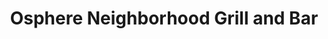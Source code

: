 ---
layout: place
title: "Osphere Neighborhood Grill and Bar"
permalink: /florida/orlando/osphere-neighborhood-grill-and-bar.html
stateAbbr: FL
stateName: Florida
cityName: Orlando
seo:
  name: "Osphere Neighborhood Grill and Bar"
  type: Restaurant
  links: https://ospheregrillbar.com/
description: "Eclectic New American dishes served in airy surrounds with outdoor seats overlooking the lake. Looking for sushi in Orlando, Florida? Check out Osphere Neigh..."
place_id: ChIJm2MMsLV754gRVhxJcIwBPWc
photos:
  - name: >-
      places/ChIJm2MMsLV754gRVhxJcIwBPWc/photos/AeeoHcJXxjYsaqAcRhUTu2QWdMtoVIPJXTT9Q5NrnNJjyvjBaVgSb6fPrU8JJqgrtcd6p6x8hYWgzoXvV6NOBJRBef6eXig387UyY6X5znJncRpZe-5-TZK7eBZVGaaSHCRWlhy8PE8vYkHS7VvJwnizDPETiqLJePDWZDvg7SKCjzaxLCBslSyGkmden1xuJ-U2gm0sWja86ACeR0QUZViE1gaffCjVXXhyTOZNRt5zGb-__FSMTIJ-noR1XpbOs_HRQYidbsUu1vUUoR275j_hHVrq1KURvmNM_Ite3xi3yDIdag
    widthPx: 4800
    heightPx: 3200
    authorAttributions:
      - displayName: Osphere Neighborhood Grill and Bar
        uri: https://maps.google.com/maps/contrib/110838801087118162135
        photoUri: >-
          https://lh3.googleusercontent.com/a-/ALV-UjXo4_n4oHZwojfpyhin0typI5_AM-PMkyiT2OI-lckgr7YEF7Y=s100-p-k-no-mo
    flagContentUri: >-
      https://www.google.com/local/imagery/report/?cb_client=maps_api_places.places_api&image_key=!1e10!2sAF1QipO1MjPozuVTOxeguBZxu0pYHtuoHsNOoOxOvHg3&hl=en-US
    googleMapsUri: >-
      https://www.google.com/maps/place//data=!3m4!1e2!3m2!1sAF1QipO1MjPozuVTOxeguBZxu0pYHtuoHsNOoOxOvHg3!2e10!4m2!3m1!1s0x88e77bb5b00c639b:0x673d018c70491c56
  - name: >-
      places/ChIJm2MMsLV754gRVhxJcIwBPWc/photos/AeeoHcJ5GSeep--OLC6pcf5REiGh6BHLbfoNrdOrigixLMi7sSOYLQB1CRedENatz-WouU-u8_cPOvtoSuq9xaw42PUJogrndcNvTwtX6lN-hCvFhUw7U1VMtgLCjjVX8jIpNrE_ssQU_4WCQ2MUQdYgmnq0n9Gryo65lmjQiGnFqLSFoknlYVEJAThf34qo6cMqey9YHtkgeWklVpfNbDjiKTEqroVEc7-FSePhIEUf7wuVM2VxVx9AeSHJ6MFeA46Cl2mv8gap01xsS8AtbexnL_-dn7LTkBuz67R0cWRgrb9WNw
    widthPx: 3024
    heightPx: 4032
    authorAttributions:
      - displayName: Osphere Neighborhood Grill and Bar
        uri: https://maps.google.com/maps/contrib/110838801087118162135
        photoUri: >-
          https://lh3.googleusercontent.com/a-/ALV-UjXo4_n4oHZwojfpyhin0typI5_AM-PMkyiT2OI-lckgr7YEF7Y=s100-p-k-no-mo
    flagContentUri: >-
      https://www.google.com/local/imagery/report/?cb_client=maps_api_places.places_api&image_key=!1e10!2sAF1QipP8A8YtXihUnGhhdsekZ6d53n0O6Y_zRw7nCi7s&hl=en-US
    googleMapsUri: >-
      https://www.google.com/maps/place//data=!3m4!1e2!3m2!1sAF1QipP8A8YtXihUnGhhdsekZ6d53n0O6Y_zRw7nCi7s!2e10!4m2!3m1!1s0x88e77bb5b00c639b:0x673d018c70491c56
  - name: >-
      places/ChIJm2MMsLV754gRVhxJcIwBPWc/photos/AeeoHcL_hyvrJuuM4rgtxzP2zPgfcbE6LDrktbbdwidHdIcGLUhSUvGpkaaXZUBDOvRa199Qyp0eHSECLHVVx-DNNANzS76ANljLhgeIfLNKQfYDlsWK4S8_uaaO0T_bOPE4wXCTFa402ss7lm1S_GMoXJk-sGaMb0_chgAZiRY0Rp5l9QWWzzO9d15Cuyraxqjt2rSFsTF1D4bSsCn2pweW6eLLjIep1HabW0pTMBFFzf_4dGuWp8phTWXZTZU8We9l7qpEumGBgHcruFTPD4V7tHzRe-lNUv11IkLQtWotCGzXTU9CpNnjW7OIQHp1_rXOgHjOJmPPvHvTtFNIv2YzCYXIb4g2zCkTfkFmcGvDQtPkx12QfSylM_AoteEyyiNSJ0VF0XOSBTQy2MI6eoCoVxfcfoeIU0ADcKxvIN5MVB4-4Q
    widthPx: 3000
    heightPx: 4000
    authorAttributions:
      - displayName: angelina Smith
        uri: https://maps.google.com/maps/contrib/112071284189552012314
        photoUri: >-
          https://lh3.googleusercontent.com/a-/ALV-UjXLauCaF1aZ-mFIXy8IVPWugh5vE18Lku4qdbiHyaEqLf9Tr1lvRg=s100-p-k-no-mo
    flagContentUri: >-
      https://www.google.com/local/imagery/report/?cb_client=maps_api_places.places_api&image_key=!1e10!2sCIHM0ogKEICAgMCwrYf8BQ&hl=en-US
    googleMapsUri: >-
      https://www.google.com/maps/place//data=!3m4!1e2!3m2!1sCIHM0ogKEICAgMCwrYf8BQ!2e10!4m2!3m1!1s0x88e77bb5b00c639b:0x673d018c70491c56
  - name: >-
      places/ChIJm2MMsLV754gRVhxJcIwBPWc/photos/AeeoHcLI6oRHR771cV9PF7tqPGy03U3y0Z_LhLMujkGNS_1I6401tJE31cAp_d5PWAJ7b2XemJ6bsbdlyLsdvf3o5itBlCyT40X1v07vxss4jwVp6xJx_SQ1dEqZFjoUF7vQGVhe2deCbb_t-CfGDUp4Ko5TZgggE4wh1oqSTHFV-viVnGaUsT3kTiBgrYCUwU-1p44KBFsvNGOyxVB3riA2bwIELH3tztqO5sV0E0vTr2kZPmaEp2QZkec6tQoVbqyf-xHKCrr_7wDhjvqeYNT5V9mFm-zTEeamnaN7pwa_aosU0g
    widthPx: 2119
    heightPx: 1192
    authorAttributions:
      - displayName: Osphere Neighborhood Grill and Bar
        uri: https://maps.google.com/maps/contrib/110838801087118162135
        photoUri: >-
          https://lh3.googleusercontent.com/a-/ALV-UjXo4_n4oHZwojfpyhin0typI5_AM-PMkyiT2OI-lckgr7YEF7Y=s100-p-k-no-mo
    flagContentUri: >-
      https://www.google.com/local/imagery/report/?cb_client=maps_api_places.places_api&image_key=!1e10!2sAF1QipPUJum0W-p951Dp-djQ-UAoaTBZT_EzYWBVm7K2&hl=en-US
    googleMapsUri: >-
      https://www.google.com/maps/place//data=!3m4!1e2!3m2!1sAF1QipPUJum0W-p951Dp-djQ-UAoaTBZT_EzYWBVm7K2!2e10!4m2!3m1!1s0x88e77bb5b00c639b:0x673d018c70491c56
  - name: >-
      places/ChIJm2MMsLV754gRVhxJcIwBPWc/photos/AeeoHcJd_te9tgAEaLcEOQw9dweU9558oo_P7MGOnKSlX3psWHrtFPgpwQPDo8DqwnpheSUObKLsQDwg5ypN1gRGT_hWCJiqK7cyRQdHCQ8Ylz_Gz0Rh6Pece5rT5LZEDWKEzfbt9zuRLDFdOiYdXeo6CNlFB4hzTUoONlgmPganxYboUgF0pqUtxpu1NTeZDRuIbDz6S11fqEPPGBLmbRHvCSLakjzAHBRT42NmWOTEE653TJ9E6BpFb0Ng60acRBF2LYrZyxBAn3lsxf3b2_8agl2hSQ1jctKNI09LQ0muOVknZNB-m_lTEwxH71qdbW1CRFwDbN9do0ZAtZNKLCV6LvocjUPDC6-yy9sdfi8mys8pKJ1_4F03Vvw5NyZshl8cg7mSeJbomwds3X51RoHRakjQwm12bu7OWoKE5hkSlIk
    widthPx: 3024
    heightPx: 4032
    authorAttributions:
      - displayName: Ricardo Enrique Bustillos Colina
        uri: https://maps.google.com/maps/contrib/100058206683703643993
        photoUri: >-
          https://lh3.googleusercontent.com/a-/ALV-UjU2jjZfPaeGYxoUCxoHVN2L2qGDGyVhXa2UAHSBO1ToXFas1HwW=s100-p-k-no-mo
    flagContentUri: >-
      https://www.google.com/local/imagery/report/?cb_client=maps_api_places.places_api&image_key=!1e10!2sCIHM0ogKEICAgICNwomzTA&hl=en-US
    googleMapsUri: >-
      https://www.google.com/maps/place//data=!3m4!1e2!3m2!1sCIHM0ogKEICAgICNwomzTA!2e10!4m2!3m1!1s0x88e77bb5b00c639b:0x673d018c70491c56
  - name: >-
      places/ChIJm2MMsLV754gRVhxJcIwBPWc/photos/AeeoHcLShT7PgBjO919aC08BPXR5Pab5SgMKTdBOBGiDPIWa-IuqOtWQTVwEIZa72HJmjpu9zHQmQesC9Try5-p1DapdE61T2m52p7vEz6LaJlsWM5Acerj9snaU-Dhl0SjkbWPzhfcHFZXS43o4SC0P1UzObbGM1H8kDKtdm5gRPXfg0fJ-T9tdcXNFLvDQcVso3zhuhA1QkIxQ0amc7zHSnAjfMe-9XQCSWmQin2__UKMx8eA2-0CFlT0M72pBxRMT74bjfeUn7J8UlJXzR2lKxhFEWOn04T062ClLENiRoeVDcjFAlYQ-64GgGMG1d0w65i8Fuopzlyn_UdJEupyEekSUb2pMtq28R9HSWQKzvy3NYDmwy61njJOdsTJ-m-AiqKbMZ2N11AG-rdBxZEUTb6gsWnVnaJlRQDKlJZ59ZW3SDMU
    widthPx: 3024
    heightPx: 4032
    authorAttributions:
      - displayName: Taymi Alicea
        uri: https://maps.google.com/maps/contrib/115509228289423148018
        photoUri: >-
          https://lh3.googleusercontent.com/a/ACg8ocKc4jqmBRYTe6a0dOrmBNy6VMYdxy1il0veYfmf_hyiB1S39-ht=s100-p-k-no-mo
    flagContentUri: >-
      https://www.google.com/local/imagery/report/?cb_client=maps_api_places.places_api&image_key=!1e10!2sCIHM0ogKEICAgIDX963X2gE&hl=en-US
    googleMapsUri: >-
      https://www.google.com/maps/place//data=!3m4!1e2!3m2!1sCIHM0ogKEICAgIDX963X2gE!2e10!4m2!3m1!1s0x88e77bb5b00c639b:0x673d018c70491c56
  - name: >-
      places/ChIJm2MMsLV754gRVhxJcIwBPWc/photos/AeeoHcL1yhjN28Q1m2TOQ6U2EB82k2WLoI8B_H5pM4-6gJ7Qu-PuJCJPKINFBIX0Jxx8ypl-raUOGff55W8QewVanDpzXFwu2uBIFDZ89ZwLPkn5T3Aq7ISjoiuDr0jjyVGbRKElhUhsrWcjt3JpwcOkuf8gn2yUHHlUzB_W67oh--d0_8Tf1Wu16280tJDtQ21DLYFi-SgYLvItee4CM0SC3b_vABGypxf2Zfg4l0G8Zi-tmRH5g1vDh2RpnT9cH5NCJQSxHiYHy8zt5G3LlwuwI67U4XT_dITHgseMpiBQl_CybML7mc25DKvR1Fg2zUNBXKaW57tTNyfXk-DefTClYRrSMAdEDwHpBfDOceFvooRtvBQlyy7_M9etn-18EpDqBlCDr2TaA3Lh8A3szqA03cQ5Wluug5Ym6pJyjV-NlD0Ggg
    widthPx: 3913
    heightPx: 2935
    authorAttributions:
      - displayName: Joseph Allen
        uri: https://maps.google.com/maps/contrib/100545215113284715640
        photoUri: >-
          https://lh3.googleusercontent.com/a/ACg8ocIcdy0I4aYVMfJmV22LqkGJ07kWF1j3PP00coGbrr0Cn4J_Bw=s100-p-k-no-mo
    flagContentUri: >-
      https://www.google.com/local/imagery/report/?cb_client=maps_api_places.places_api&image_key=!1e10!2sCIHM0ogKEICAgIDB0cHuAQ&hl=en-US
    googleMapsUri: >-
      https://www.google.com/maps/place//data=!3m4!1e2!3m2!1sCIHM0ogKEICAgIDB0cHuAQ!2e10!4m2!3m1!1s0x88e77bb5b00c639b:0x673d018c70491c56
  - name: >-
      places/ChIJm2MMsLV754gRVhxJcIwBPWc/photos/AeeoHcIXq0lbd4Vx3o7IfxSWtkUF5YryQgZbAmvaoADzHvIcr6AM9J92G9amTZ4GrAR5S9FTpQuJ5VLAHvR2MXcjRN9vzIl9TEgkzT6H6HqLoOUatqTnV6NJVj5zIpWd-ENVJfBpr_0Xx0c6HdDzaHZzm-kxvb_sDI2OpMJl_MC_PgOby7EfBlIVqdjnDLv_flKp8M5WAC3VfzERN60UhZxpNnUzZEnkxYc36CoPPZLeoJ93qud8IxyxJ1oKWJKKBdZjebak3SVyRlHrYKOzXUIVUU0jbq90wT-BOuOq76Ek_b8yo9aRLuyXzQwH73OWgMVxcD338nZ3SnwcryHjnULyrp2yohp_yQVVa1JvFpjssxnqYw3aCKYlEYaLqfEIzRzhMOVtEES9RHK6Eh5gZSxLMJKA5d-psNhno6qJzqD8KZuGA5o
    widthPx: 4080
    heightPx: 3072
    authorAttributions:
      - displayName: Michelle Laguardia
        uri: https://maps.google.com/maps/contrib/112298703361630019456
        photoUri: >-
          https://lh3.googleusercontent.com/a-/ALV-UjUtWZBYeC15PH2YXFvADOHHdXKyr27V6SbB6fx1wzoreBwR0QkyIA=s100-p-k-no-mo
    flagContentUri: >-
      https://www.google.com/local/imagery/report/?cb_client=maps_api_places.places_api&image_key=!1e10!2sCIHM0ogKEICAgICLleCZ1wE&hl=en-US
    googleMapsUri: >-
      https://www.google.com/maps/place//data=!3m4!1e2!3m2!1sCIHM0ogKEICAgICLleCZ1wE!2e10!4m2!3m1!1s0x88e77bb5b00c639b:0x673d018c70491c56
  - name: >-
      places/ChIJm2MMsLV754gRVhxJcIwBPWc/photos/AeeoHcIuC6cu1UigVJzO9tB3-r8VhWaH1KO7l5T-DyG2YGbPIjlQX1lFdp4grUaDmt4EPgDq4Y-X7ExB71IlLr2rAHgtJgrccAwN65KYp9qsHkyoiOB65Blyh7axod8SDQrWBT9bNx8WV1f5Hmx6GSe_Homl7N6jQFeWgf-COaPJN1Qobbjf1HBDlSt9-4brh4ru6RlTzM5-j9WXF5WKnlyGzBeDatBc1Nr7fwbW-Ret9ycxCtysiaHf1tkLX_jvS74t0itJiL4ZMWdpbmDKxCC79ZxE48GbHCbLtlC46A2Qq11ZBN1m5u1itKzOog3iw2JpvsJ_GVj8MAP3O9B-0jdfupMOyyCbyYCqr0qSkbGodhehQWG8JLXSqFbAnQhWCRv4Z3bVKj6Oww1VF3Gd3LBxkosy613vwEQjSYLV74hO96pCcw
    widthPx: 3024
    heightPx: 4032
    authorAttributions:
      - displayName: Gabrielle Johnson
        uri: https://maps.google.com/maps/contrib/112608319486467780222
        photoUri: >-
          https://lh3.googleusercontent.com/a/ACg8ocL3KHXP2wVPg8EScpBqzMTaFr212MaFezLn7ttYxi6reDfyUw=s100-p-k-no-mo
    flagContentUri: >-
      https://www.google.com/local/imagery/report/?cb_client=maps_api_places.places_api&image_key=!1e10!2sCIHM0ogKEICAgIDvjdmbPw&hl=en-US
    googleMapsUri: >-
      https://www.google.com/maps/place//data=!3m4!1e2!3m2!1sCIHM0ogKEICAgIDvjdmbPw!2e10!4m2!3m1!1s0x88e77bb5b00c639b:0x673d018c70491c56
  - name: >-
      places/ChIJm2MMsLV754gRVhxJcIwBPWc/photos/AeeoHcK94Wk3wjOdm9ie6KAOgqX_XCDvmjjZuN-i4Adq4NfYksdftzHe943duZwPTWuRUw4gcGTE3dG7Lh_2BriulB35i90Itu6gPnVRbMVR_HjhGcjpgHU0V0ejZRQadekyo1tlCpIWOTgoqXY1Vennkm5MfXTyqYhFYJXSc1u5b9lvnFjLoEsWQOMoxy38IesDAJRVpGMWrTZL5q05sRkdjT11pjhkppqouEq-iGK38wDSMOdQzTVgwBQ2U4ljsF_0OFS61zMpUWHTuJXOpysaU3IhZPmHQcwtreAKkSiPRTW4wr2VovZDXJgLe70nS06atrnNX682J4pzRXG_CyAPiSKzPkJ5uyzZ07-5rctq8pVp-IFvkU5xlBb8JN5wS7iHT-DpjvN3NPxPeXOGYLGxLExbvxjuQzB0u9wj2jgXOcQv1fg
    widthPx: 2986
    heightPx: 1868
    authorAttributions:
      - displayName: Angelina
        uri: https://maps.google.com/maps/contrib/103598714544253623536
        photoUri: >-
          https://lh3.googleusercontent.com/a-/ALV-UjVmSyWgLsyEyus-YQdCYMPopwIkjkG0csc60elykS5Y0qf-HDS--A=s100-p-k-no-mo
    flagContentUri: >-
      https://www.google.com/local/imagery/report/?cb_client=maps_api_places.places_api&image_key=!1e10!2sCIHM0ogKEICAgICfvJHF8gE&hl=en-US
    googleMapsUri: >-
      https://www.google.com/maps/place//data=!3m4!1e2!3m2!1sCIHM0ogKEICAgICfvJHF8gE!2e10!4m2!3m1!1s0x88e77bb5b00c639b:0x673d018c70491c56
address: 407 E Central Blvd, Orlando, FL 32801, USA
street: 407 E Central Blvd
city: Orlando
state: FL
zip: '32801'
country: USA
neighborhood: Northeast Orlando
latitude: '28.542517'
longitude: '-81.372444'
accessibility_options:
  wheelchairAccessibleParking: true
  wheelchairAccessibleEntrance: true
  wheelchairAccessibleRestroom: true
  wheelchairAccessibleSeating: true
business_status: OPERATIONAL
name: Osphere Neighborhood Grill and Bar
google_maps_links:
  directionsUri: >-
    https://www.google.com/maps/dir//''/data=!4m7!4m6!1m1!4e2!1m2!1m1!1s0x88e77bb5b00c639b:0x673d018c70491c56!3e0
  placeUri: https://maps.google.com/?cid=7439103862176816214
  writeAReviewUri: >-
    https://www.google.com/maps/place//data=!4m3!3m2!1s0x88e77bb5b00c639b:0x673d018c70491c56!12e1
  reviewsUri: >-
    https://www.google.com/maps/place//data=!4m4!3m3!1s0x88e77bb5b00c639b:0x673d018c70491c56!9m1!1b1
  photosUri: >-
    https://www.google.com/maps/place//data=!4m3!3m2!1s0x88e77bb5b00c639b:0x673d018c70491c56!10e5
primary_type: Restaurant
opening_hours:
  regular: null
  current: null
secondary_opening_hours:
  regular:
    weekdayDescriptions: null
    type: null
  current:
    weekdayDescriptions: null
    type: null
phone: (407) 203-4527
price_level: PRICE_LEVEL_MODERATE
price_range: $20 &ndash; $30
rating: '4.1'
rating_count: 756
website: https://ospheregrillbar.com/
reviews:
  - name: >-
      places/ChIJm2MMsLV754gRVhxJcIwBPWc/reviews/ChdDSUhNMG9nS0VJQ0FnTURRczRTM2h3RRAB
    relativePublishTimeDescription: a month ago
    rating: 4
    text:
      text: >-
        My best friend and I stopped by Osphere for Happy Hour and had a pretty
        good experience overall. Parking can sometimes be a concern in downtown
        Orlando, but we lucked out with street parking right in front of the
        restaurant. If that hadn’t worked out, there’s a parking garage just
        around the corner, which is convenient.


        Since the weather was perfect, we opted for outdoor seating, which made
        for a lovely atmosphere. I started with a lemon drop martini, which was
        refreshing. We shared buffalo wings, which were just okay, along with
        loaded nachos. My friend ordered the shrimp tempura. The food overall
        was decent—nothing extraordinary, but good for the price, especially
        during Happy Hour.


        If you’re looking for a casual spot with reasonable Happy Hour deals
        near Lake Eola, Osphere is worth checking out. The service was solid,
        and the setting, especially outdoors, is a nice touch. Would I rush back
        for the food? Probably not. But for drinks and a relaxed vibe, it’s a
        good option.
      languageCode: en
    originalText:
      text: >-
        My best friend and I stopped by Osphere for Happy Hour and had a pretty
        good experience overall. Parking can sometimes be a concern in downtown
        Orlando, but we lucked out with street parking right in front of the
        restaurant. If that hadn’t worked out, there’s a parking garage just
        around the corner, which is convenient.


        Since the weather was perfect, we opted for outdoor seating, which made
        for a lovely atmosphere. I started with a lemon drop martini, which was
        refreshing. We shared buffalo wings, which were just okay, along with
        loaded nachos. My friend ordered the shrimp tempura. The food overall
        was decent—nothing extraordinary, but good for the price, especially
        during Happy Hour.


        If you’re looking for a casual spot with reasonable Happy Hour deals
        near Lake Eola, Osphere is worth checking out. The service was solid,
        and the setting, especially outdoors, is a nice touch. Would I rush back
        for the food? Probably not. But for drinks and a relaxed vibe, it’s a
        good option.
      languageCode: en
    authorAttribution:
      displayName: RASHMY DELVA
      uri: https://www.google.com/maps/contrib/109292068252683695901/reviews
      photoUri: >-
        https://lh3.googleusercontent.com/a-/ALV-UjVOLRIBd8TeoPhPBvJZes6Nwh0X66B6VfMzfcX4MHDWm03C69jcvA=s128-c0x00000000-cc-rp-mo-ba5
    publishTime: '2025-03-14T01:33:31.472662Z'
    flagContentUri: >-
      https://www.google.com/local/review/rap/report?postId=ChdDSUhNMG9nS0VJQ0FnTURRczRTM2h3RRAB&d=17924085&t=1
    googleMapsUri: >-
      https://www.google.com/maps/reviews/data=!4m6!14m5!1m4!2m3!1sChdDSUhNMG9nS0VJQ0FnTURRczRTM2h3RRAB!2m1!1s0x88e77bb5b00c639b:0x673d018c70491c56
  - name: >-
      places/ChIJm2MMsLV754gRVhxJcIwBPWc/reviews/ChZDSUhNMG9nS0VJQ0FnSUR2amRtYkh3EAE
    relativePublishTimeDescription: 3 months ago
    rating: 5
    text:
      text: >-
        Let’s just start with the fact that they have unlimited mimosa for $19!!
        If you’re a lightweight,  the mimosas are $5, so keep that in mind
        before you make a hasty purchase. The food was AHHHMAZING! The reviews
        on the chicken and waffles detoured me from indulging because let’s be
        clear, chicken tenders are not true chicken and waffles! We got a few
        dishes even though I only posted two and all were great! The pancakes
        were delicious, with great flavor! The potatoes were also great! My
        husband had the French toast and it was also good. Loved the DJ! Great
        mix of music for all genres. Service was excellent and the restaurant
        was clean. I will definitely check them out again! Make this your next
        brunch destination:)
      languageCode: en
    originalText:
      text: >-
        Let’s just start with the fact that they have unlimited mimosa for $19!!
        If you’re a lightweight,  the mimosas are $5, so keep that in mind
        before you make a hasty purchase. The food was AHHHMAZING! The reviews
        on the chicken and waffles detoured me from indulging because let’s be
        clear, chicken tenders are not true chicken and waffles! We got a few
        dishes even though I only posted two and all were great! The pancakes
        were delicious, with great flavor! The potatoes were also great! My
        husband had the French toast and it was also good. Loved the DJ! Great
        mix of music for all genres. Service was excellent and the restaurant
        was clean. I will definitely check them out again! Make this your next
        brunch destination:)
      languageCode: en
    authorAttribution:
      displayName: Gabrielle Johnson
      uri: https://www.google.com/maps/contrib/112608319486467780222/reviews
      photoUri: >-
        https://lh3.googleusercontent.com/a/ACg8ocL3KHXP2wVPg8EScpBqzMTaFr212MaFezLn7ttYxi6reDfyUw=s128-c0x00000000-cc-rp-mo-ba2
    publishTime: '2024-12-22T20:16:02.040398Z'
    flagContentUri: >-
      https://www.google.com/local/review/rap/report?postId=ChZDSUhNMG9nS0VJQ0FnSUR2amRtYkh3EAE&d=17924085&t=1
    googleMapsUri: >-
      https://www.google.com/maps/reviews/data=!4m6!14m5!1m4!2m3!1sChZDSUhNMG9nS0VJQ0FnSUR2amRtYkh3EAE!2m1!1s0x88e77bb5b00c639b:0x673d018c70491c56
  - name: >-
      places/ChIJm2MMsLV754gRVhxJcIwBPWc/reviews/ChZDSUhNMG9nS0VJQ0FnTUNBNDdER2RBEAE
    relativePublishTimeDescription: 2 months ago
    rating: 5
    text:
      text: >-
        My family and I enjoyed a wonderful brunch this weekend at Osphere. We
        had our dog with us, so we sat outside on the patio. The surroundings
        were beautiful! I ordered the Scrambled Egg Open Face and it was
        absolutely delicious! My husband had the Hangover Burger and my son had
        the Chicken and Waffle. Both enjoyed their meals very much. Everything
        was cooked perfectly and full of flavor. Service was quite slow (maybe
        because we were sitting outside), but our server was extremely friendly.
        If I lived in the area, I'd be a regular there!
      languageCode: en
    originalText:
      text: >-
        My family and I enjoyed a wonderful brunch this weekend at Osphere. We
        had our dog with us, so we sat outside on the patio. The surroundings
        were beautiful! I ordered the Scrambled Egg Open Face and it was
        absolutely delicious! My husband had the Hangover Burger and my son had
        the Chicken and Waffle. Both enjoyed their meals very much. Everything
        was cooked perfectly and full of flavor. Service was quite slow (maybe
        because we were sitting outside), but our server was extremely friendly.
        If I lived in the area, I'd be a regular there!
      languageCode: en
    authorAttribution:
      displayName: nvkniskern
      uri: https://www.google.com/maps/contrib/105910334509122780247/reviews
      photoUri: >-
        https://lh3.googleusercontent.com/a-/ALV-UjXfbQaB2jUu2_hzBzd3Hl1JnXYbkYW73LYnfmc9pLY9QKm9b1Sz=s128-c0x00000000-cc-rp-mo
    publishTime: '2025-02-03T20:49:57.351744Z'
    flagContentUri: >-
      https://www.google.com/local/review/rap/report?postId=ChZDSUhNMG9nS0VJQ0FnTUNBNDdER2RBEAE&d=17924085&t=1
    googleMapsUri: >-
      https://www.google.com/maps/reviews/data=!4m6!14m5!1m4!2m3!1sChZDSUhNMG9nS0VJQ0FnTUNBNDdER2RBEAE!2m1!1s0x88e77bb5b00c639b:0x673d018c70491c56
  - name: >-
      places/ChIJm2MMsLV754gRVhxJcIwBPWc/reviews/ChdDSUhNMG9nS0VJQ0FnTURncXZMWm93RRAB
    relativePublishTimeDescription: a month ago
    rating: 5
    text:
      text: >-
        Great Time at The Osphere


        We had an amazing time at The Osphere! Nikky, our server, was
        fantastic—super attentive and made sure everything was just right. We
        tried the Eola Old Fashioned, Swan Paloma, Tuna Tartare, Volcano Roll,
        Scallop Risotto, and Hawaiian Ribeye. Every dish was delicious,
        especially the ribeye and risotto. The Key Lime Pie was the perfect
        sweet ending.


        One little hiccup: the starters came before the drinks, but it didn’t
        bother us. Overall, it was a lovely experience, and we can’t wait to go
        back!
      languageCode: en
    originalText:
      text: >-
        Great Time at The Osphere


        We had an amazing time at The Osphere! Nikky, our server, was
        fantastic—super attentive and made sure everything was just right. We
        tried the Eola Old Fashioned, Swan Paloma, Tuna Tartare, Volcano Roll,
        Scallop Risotto, and Hawaiian Ribeye. Every dish was delicious,
        especially the ribeye and risotto. The Key Lime Pie was the perfect
        sweet ending.


        One little hiccup: the starters came before the drinks, but it didn’t
        bother us. Overall, it was a lovely experience, and we can’t wait to go
        back!
      languageCode: en
    authorAttribution:
      displayName: Manuel Rodriguez
      uri: https://www.google.com/maps/contrib/104907962837854093288/reviews
      photoUri: >-
        https://lh3.googleusercontent.com/a-/ALV-UjWlFqb2qq-z9gDvaL5pLmei8PM7yskOEHcg4ZHkNTD72LjNkrHyYg=s128-c0x00000000-cc-rp-mo
    publishTime: '2025-02-24T02:53:36.465732Z'
    flagContentUri: >-
      https://www.google.com/local/review/rap/report?postId=ChdDSUhNMG9nS0VJQ0FnTURncXZMWm93RRAB&d=17924085&t=1
    googleMapsUri: >-
      https://www.google.com/maps/reviews/data=!4m6!14m5!1m4!2m3!1sChdDSUhNMG9nS0VJQ0FnTURncXZMWm93RRAB!2m1!1s0x88e77bb5b00c639b:0x673d018c70491c56
  - name: >-
      places/ChIJm2MMsLV754gRVhxJcIwBPWc/reviews/ChZDSUhNMG9nS0VJQ0FnTUNRLUtLaElnEAE
    relativePublishTimeDescription: a month ago
    rating: 5
    text:
      text: >-
        The food was DELICIOUS.

        Sierra was super patient and always made sure our drinks was filled and
        anything we needed she was ready. She’s awesome and gorgeous thank you
        Sierra. We started off brunch and extended to dinner happy hour
      languageCode: en
    originalText:
      text: >-
        The food was DELICIOUS.

        Sierra was super patient and always made sure our drinks was filled and
        anything we needed she was ready. She’s awesome and gorgeous thank you
        Sierra. We started off brunch and extended to dinner happy hour
      languageCode: en
    authorAttribution:
      displayName: Angelica
      uri: https://www.google.com/maps/contrib/103747127900193374220/reviews
      photoUri: >-
        https://lh3.googleusercontent.com/a-/ALV-UjWcCemL80Nq1UEVRGwzZCQs9Hw0dD4D2szt7lfrqNQmnCumM-l5Yg=s128-c0x00000000-cc-rp-mo
    publishTime: '2025-03-01T22:20:54.014436Z'
    flagContentUri: >-
      https://www.google.com/local/review/rap/report?postId=ChZDSUhNMG9nS0VJQ0FnTUNRLUtLaElnEAE&d=17924085&t=1
    googleMapsUri: >-
      https://www.google.com/maps/reviews/data=!4m6!14m5!1m4!2m3!1sChZDSUhNMG9nS0VJQ0FnTUNRLUtLaElnEAE!2m1!1s0x88e77bb5b00c639b:0x673d018c70491c56
parking_options:
  freeStreetParking: true
  paidStreetParking: true
payment_options:
  acceptsCreditCards: true
  acceptsDebitCards: true
  acceptsCashOnly: false
  acceptsNfc: true
allow_dogs: null
curbside_pickup: true
delivery: true
dine_in: true
good_for_children: null
good_for_groups: true
good_for_sports: true
live_music: true
menu_for_children: true
outdoor_seating: true
reservable: true
restroom: true
serves_beer: true
serves_breakfast: true
serves_brunch: true
serves_cocktails: true
serves_coffee: true
serves_dinner: true
serves_dessert: true
serves_lunch: true
serves_vegetarian_food: true
serves_wine: true
takeout: true
summary: >-
  Eclectic New American dishes served in airy surrounds with outdoor seats
  overlooking the lake.

---